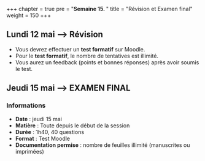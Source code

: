 +++
chapter = true
pre = "<b>Semaine 15. </b>"
title = "Révision et Examen final"
weight = 150
+++

## Lundi 12 mai --> Révision

- Vous devrez effectuer un **test formatif** sur Moodle.
- Pour le **test formatif**, le nombre de tentatives est illimité.
- Vous aurez un feedback (points et bonnes réponses) après avoir soumis le test.

## Jeudi 15 mai --> EXAMEN FINAL <!--(<span style="color:red;">AUCUNE REPRISE POSSIBLE</span>)-->

### Informations

- **Date** : jeudi 15 mai
- **Matière** : Toute depuis le début de la session
- **Durée** : 1h40, 40 questions
- **Format** : Test Moodle
- **Documentation permise** : nombre de feuilles illimité (manuscrites ou imprimées)




